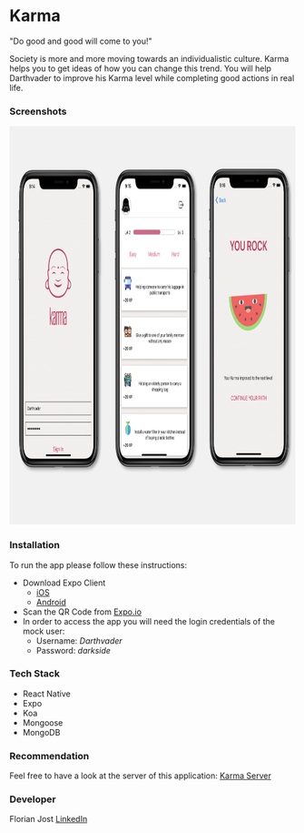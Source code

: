 # Karma

"Do good and good will come to you!"

Society is more and more moving towards an individualistic culture. Karma helps you to get ideas of how you can change this trend. You will help Darthvader to improve his Karma level while completing good actions in real life.

### Screenshots

<img src='./screenshots/Karma.png' alt='login' width="1400" height="700">

   

### Installation
To run the app please follow these instructions:

* Download Expo Client
   * [iOS](https://itunes.apple.com/app/apple-store/id982107779)
   * [Android](https://play.google.com/store/apps/details?id=host.exp.exponent&referrer=www)
* Scan the QR Code from [Expo.io](https://expo.io/@steelersbcn/karma) 
* In order to access the app you will need the login credentials of the mock user: 
   * Username: *Darthvader*
   * Password: *darkside*

### Tech Stack
* React Native
* Expo
* Koa
* Mongoose
* MongoDB

### Recommendation
Feel free to have a look at the server of this application: [Karma Server](https://github.com/steelersbcn/karma-server)

### Developer
Florian Jost [LinkedIn](https://www.linkedin.com/in/fjost/)

